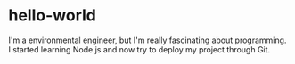 # hello-world

I'm a environmental engineer, but I'm really fascinating about programming. I started learning Node.js and now try to deploy my project through Git.
